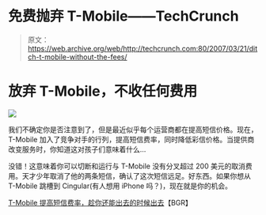 # 免费抛弃 T-Mobile——TechCrunch

> 原文：<https://web.archive.org/web/http://techcrunch.com:80/2007/03/21/ditch-t-mobile-without-the-fees/>

# 放弃 T-Mobile，不收任何费用

![](img/b49864de199a3db68680e7adae848ea8.png)

我们不确定你是否注意到了，但是最近似乎每个运营商都在提高短信价格。现在，T-Mobile 加入了竞争对手的行列，提高短信费率，同时降低彩信价格。当提供商改变服务时，你知道这对孩子们意味着什么…

没错！这意味着你可以切断和运行与 T-Mobile 没有分叉超过 200 美元的取消费用。天才少年取消了他的两条短信，确认了这次短信远足。好东西。如果你想从 T-Mobile 跳槽到 Cingular(有人想用 iPhone 吗？)，现在就是你的机会。

[T-Mobile 提高短信费率，趁你还能出去的时候出去](https://web.archive.org/web/20210302005307/http://www.boygeniusreport.com/2007/03/20/t-mobile-increasing-sms-rates-get-out-while-you-still-can/)【BGR】